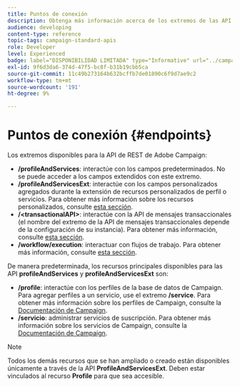 ```yaml
---
title: Puntos de conexión
description: Obtenga más información acerca de los extremos de las API.
audience: developing
content-type: reference
topic-tags: campaign-standard-apis
role: Developer
level: Experienced
badge: label="DISPONIBILIDAD LIMITADA" type="Informative" url="../campaign-standard-migration-home.md" tooltip="Restringido a usuarios migrados de Campaign Standard"
exl-id: 9f6d3da6-374d-47f5-bc8f-b31b19cbb5ca
source-git-commit: 11c49b273164b632bcffb7de01890c6f9d7ae9c2
workflow-type: tm+mt
source-wordcount: '191'
ht-degree: 9%

---
```


# Puntos de conexión {#endpoints}

Los extremos disponibles para la API de REST de Adobe Campaign:

* **/profileAndServices**: interactúe con los campos predeterminados. No se puede acceder a los campos extendidos con este extremo.
* **/profileAndServicesExt**: interactúe con los campos personalizados agregados durante la extensión de recursos personalizados de perfil o servicios. Para obtener más información sobre los recursos personalizados, consulte [esta sección](custom-resources.md).
* **/&lt;transactionalAPI>**: interactúe con la API de mensajes transaccionales (el nombre del extremo de la API de mensajes transaccionales depende de la configuración de su instancia). Para obtener más información, consulte [esta sección](managing-transactional-messages.md).
* **/workflow/execution**: interactuar con flujos de trabajo. Para obtener más información, consulte [esta sección](controlling-a-workflow.md).

De manera predeterminada, los recursos principales disponibles para las API **profileAndServices** y **profileAndServicesExt** son:

* **/profile**: interactúe con los perfiles de la base de datos de Campaign. Para agregar perfiles a un servicio, use el extremo **/service**. Para obtener más información sobre los perfiles de Campaign, consulte la [Documentación de Campaign](https://helpx.adobe.com/campaign/standard/audiences/using/about-profiles.html).
* **/servicio**: administrar servicios de suscripción. Para obtener más información sobre los servicios de Campaign, consulte la [Documentación de Campaign](https://helpx.adobe.com/campaign/standard/audiences/using/creating-a-service.html).

>[!NOTE]
>
>Todos los demás recursos que se han ampliado o creado están disponibles únicamente a través de la API **ProfileAndServicesExt**. Deben estar vinculados al recurso **Profile** para que sea accesible.
